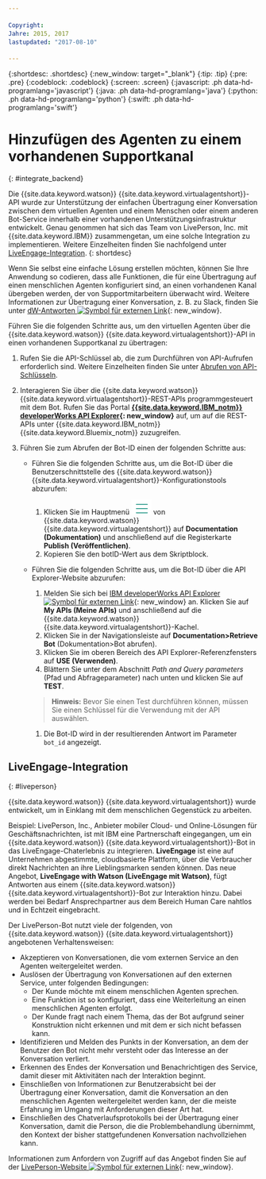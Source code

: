 ```yaml
---

Copyright:
Jahre: 2015, 2017
lastupdated: "2017-08-10"

---
```


{:shortdesc: .shortdesc}
{:new_window: target="_blank"}
{:tip: .tip}
{:pre: .pre}
{:codeblock: .codeblock}
{:screen: .screen}
{:javascript: .ph data-hd-programlang='javascript'}
{:java: .ph data-hd-programlang='java'}
{:python: .ph data-hd-programlang='python'}
{:swift: .ph data-hd-programlang='swift'}

# Hinzufügen des Agenten zu einem vorhandenen Supportkanal
{: #integrate_backend}

Die {{site.data.keyword.watson}} {{site.data.keyword.virtualagentshort}}-API wurde zur Unterstützung der einfachen Übertragung einer Konversation zwischen dem virtuellen Agenten und einem Menschen oder einem anderen Bot-Service innerhalb einer vorhandenen Unterstützungsinfrastruktur entwickelt. Genau genommen hat sich das Team von LivePerson, Inc. mit {{site.data.keyword.IBM}} zusammengetan, um eine solche Integration zu implementieren. Weitere Einzelheiten finden Sie nachfolgend unter [LiveEngage-Integration](integrate_backend.html#liveperson).
{: shortdesc}

Wenn Sie selbst eine einfache Lösung erstellen möchten, können Sie Ihre Anwendung so codieren, dass alle Funktionen, die für eine Übertragung auf einen menschlichen Agenten konfiguriert sind, an einen vorhandenen Kanal übergeben werden, der von Supportmitarbeitern überwacht wird. Weitere Informationen zur Übertragung einer Konversation, z. B. zu Slack, finden Sie unter [dW-Antworten ![Symbol für externen Link](../../icons/launch-glyph.svg "Symbol für externen Link")](https://developer.ibm.com/answers/questions/318623/where-can-i-find-documentation-examples-on-integra/ "Symbol für externen Link"){: new_window}.

Führen Sie die folgenden Schritte aus, um den virtuellen Agenten über die {{site.data.keyword.watson}} {{site.data.keyword.virtualagentshort}}-API in einen vorhandenen Supportkanal zu übertragen:

1.  Rufen Sie die API-Schlüssel ab, die zum Durchführen von API-Aufrufen erforderlich sind. Weitere Einzelheiten finden Sie unter [Abrufen von API-Schlüsseln](publish.html#api-keys).

1.  Interagieren Sie über die {{site.data.keyword.watson}} {{site.data.keyword.virtualagentshort}}-REST-APIs programmgesteuert mit dem Bot. Rufen Sie das Portal **[{{site.data.keyword.IBM_notm}} developerWorks API Explorer](https://developer.ibm.com/api/view/id-339:title-Watson_Virtual_Agent){: new_window}** auf, um auf die REST-APIs unter {{site.data.keyword.IBM_notm}} {{site.data.keyword.Bluemix_notm}} zuzugreifen.

1.  Führen Sie zum Abrufen der Bot-ID einen der folgenden Schritte aus:
    - Führen Sie die folgenden Schritte aus, um die Bot-ID über die Benutzerschnittstelle des {{site.data.keyword.watson}} {{site.data.keyword.virtualagentshort}}-Konfigurationstools abzurufen:
      1.  Klicken Sie im Hauptmenü ![Symbol mit drei horizontalen Linien](images/hamburger.png) von {{site.data.keyword.watson}} {{site.data.keyword.virtualagentshort}} auf **Documentation (Dokumentation)** und anschließend auf die Registerkarte **Publish (Veröffentlichen)**.
      1.  Kopieren Sie den botID-Wert aus dem Skriptblock.

    - Führen Sie die folgenden Schritte aus, um die Bot-ID über die API Explorer-Website abzurufen:
      1.  Melden Sie sich bei [IBM developerWorks API Explorer ![Symbol für externen Link](../../icons/launch-glyph.svg "Symbol für externen Link")](https://developer.ibm.com/api/ "Symbol für externen Link"){: new_window} an. Klicken Sie auf **My APIs (Meine APIs)** und anschließend auf die {{site.data.keyword.watson}} {{site.data.keyword.virtualagentshort}}-Kachel.
      1.  Klicken Sie in der Navigationsleiste auf **Documentation>Retrieve Bot** (Dokumentation>Bot abrufen).
      1.  Klicken Sie im oberen Bereich des API Explorer-Referenzfensters auf **USE (Verwenden)**.
      1.  Blättern Sie unter dem Abschnitt *Path and Query parameters* (Pfad und Abfrageparameter) nach unten und klicken Sie auf **TEST**.
      >**Hinweis:** Bevor Sie einen Test durchführen können, müssen Sie einen Schlüssel für die Verwendung mit der API auswählen.

      1.  Die Bot-ID wird in der resultierenden Antwort im Parameter `bot_id` angezeigt.

## LiveEngage-Integration
{: #liveperson}

{{site.data.keyword.watson}} {{site.data.keyword.virtualagentshort}} wurde entwickelt, um in Einklang mit dem menschlichen Gegenstück zu arbeiten.

Beispiel: LivePerson, Inc., Anbieter mobiler Cloud- und Online-Lösungen für Geschäftsnachrichten, ist mit IBM eine Partnerschaft eingegangen, um ein {{site.data.keyword.watson}} {{site.data.keyword.virtualagentshort}}-Bot in das LiveEngage-Chaterlebnis zu integrieren. **LiveEngage** ist eine auf Unternehmen abgestimmte, cloudbasierte Plattform, über die Verbraucher direkt Nachrichten an ihre Lieblingsmarken senden können. Das neue Angebot, **LiveEngage with Watson (LiveEngage mit Watson)**, fügt Antworten aus einem {{site.data.keyword.watson}} {{site.data.keyword.virtualagentshort}}-Bot zur Interaktion hinzu. Dabei werden bei Bedarf Ansprechpartner aus dem Bereich Human Care nahtlos und in Echtzeit eingebracht.

Der LivePerson-Bot nutzt viele der folgenden, von {{site.data.keyword.watson}} {{site.data.keyword.virtualagentshort}} angebotenen Verhaltensweisen:

- Akzeptieren von Konversationen, die vom externen Service an den Agenten weitergeleitet werden.
- Auslösen der Übertragung von Konversationen auf den externen Service, unter folgenden Bedingungen:
    - Der Kunde möchte mit einem menschlichen Agenten sprechen.
    - Eine Funktion ist so konfiguriert, dass eine Weiterleitung an einen menschlichen Agenten erfolgt.
    - Der Kunde fragt nach einem Thema, das der Bot aufgrund seiner Konstruktion nicht erkennen und mit dem er sich nicht befassen kann.
- Identifizieren und Melden des Punkts in der Konversation, an dem der Benutzer den Bot nicht mehr versteht oder das Interesse an der Konversation verliert.
- Erkennen des Endes der Konversation und Benachrichtigen des Service, damit dieser mit Aktivitäten nach der Interaktion beginnt.
- Einschließen von Informationen zur Benutzerabsicht bei der Übertragung einer Konversation, damit die Konversation an den menschlichen Agenten weitergeleitet werden kann, der die meiste Erfahrung im Umgang mit Anforderungen dieser Art hat.
- Einschließen des Chatverlaufsprotokolls bei der Übertragung einer Konversation, damit die Person, die die Problembehandlung übernimmt, den Kontext der bisher stattgefundenen Konversation nachvollziehen kann.

Informationen zum Anfordern von Zugriff auf das Angebot finden Sie auf der [LivePerson-Website ![Symbol für externen Link](../../icons/launch-glyph.svg "Symbol für externen Link")](https://engage.liveperson.com/usage/watson/?utm_medium=website&utm_source=IBM&utm_campaign=Watson "Symbol für externen Link"){: new_window}.
